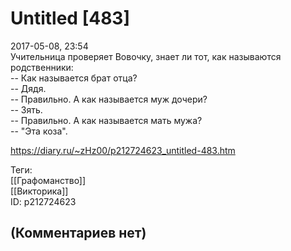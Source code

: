 Untitled [483]
==============

  
2017-05-08, 23:54  
 Учительница проверяет Вовочку, знает ли тот, как называются родственники:   
 -- Как называется брат отца?   
 -- Дядя.   
 -- Правильно. А как называется муж дочери?   
 -- Зять.   
 -- Правильно. А как называется мать мужа?   
 -- "Эта коза".   
  
<https://diary.ru/~zHz00/p212724623_untitled-483.htm>  
  
Теги:  
[[Графоманство]]  
[[Викторика]]  
ID: p212724623  


(Комментариев нет)
------------------